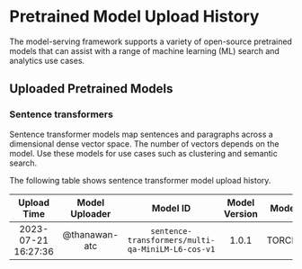 # Pretrained Model Upload History

The model-serving framework supports a variety of open-source pretrained models that can assist with a range of machine learning (ML) search and analytics use cases. 


## Uploaded Pretrained Models


### Sentence transformers

Sentence transformer models map sentences and paragraphs across a dimensional dense vector space. The number of vectors depends on the model. Use these models for use cases such as clustering and semantic search. 

The following table shows sentence transformer model upload history.

[//]: # (This may be the most platform independent comment)

|Upload Time|Model Uploader|Model ID|Model Version|Model Format|Embedding Dimension|Pooling Mode|
| :---: | :---: | :---: | :---: | :---: | :---: | :---: |
|2023-07-21 16:27:36|@thanawan-atc|`sentence-transformers/multi-qa-MiniLM-L6-cos-v1`|1.0.1|TORCH_SCRIPT|Default|Default|
